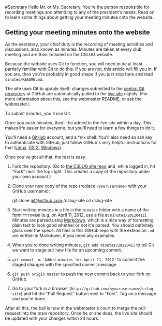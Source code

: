 #Secretary
Hello Mr. or Ms. Secretary. You're the person responsible for recording meetings and attending to any of the president's needs. Read on to learn some things about getting your meeting minutes onto the website.

## Getting your meeting minutes onto the website
As the secretary, your chief duty is the recording of meeting activities and
discussions, also known as minutes. Minutes are taken at every club
meeting and are then included on the CSLUG website.

Because the website uses Git to function, you will need to be at least
partially familiar with Git to do this. If you are not, this article will fill
you in. If you are, then you're probably in good shape if you just stop here and read `minutes/README.md`.

The site uses Git to update itself; changes submitted to the [central Git
repository][1] at GitHub are automatically pulled to the [live site][2]
nightly. (For more information about this, see the webmaster README, or ask the webmaster.)

To submit minutes, you'll use Git.

Once you push minutes, they'll be added to the live site within a day. This makes life easier for everyone, but you'll need to learn a few things to do it.

You'll need a [GitHub][3] account, and a *nix shell. You'll also need an ssh key to
authenticate with GitHub; just follow GitHub's very helpful instructions for that
([Linux][4], [OS X][5], [Windows][6]).

Once you've got all that, the rest is easy.

1. Fork the repository. (Go to [the CSLUG site repo][1] and, while logged in,
hit "Fork" near the top-right. This creates a copy of the repository under
your own account.)

2. Clone your new copy of the repo (replace `<yourusername>` with your GitHub
username):

	  git clone git@github.com:<yourusername>/cslug-site
	  cd cslug-site

3. Start writing minutes in a file in the `minutes` folder with a name of the form `YYYYMMDD` (e.g. on April 11, 2012, use a file at `minutes/20120411`). Minutes are parsed using [Markdown][7], which is a nice
way of formatting plain text to look good whether or not it's parsed. You should definitely gloss over the specs. All files in this GitHub repo with the extension `.md` are written in Markdown, if you need any examples.

4. When you're done writing minutes, `git add minutes/20120411` to tell Git we want to stage our new file for an upcoming commit.
2. `git commit -m 'Added minutes for April 11, 2012'` to commit the staged
changes with the specified commit message.
3. `git push origin master` to push the new commit back to your fork on GitHub.
4. Go to your fork in a browser (`http://github.com/<yourusername>/cslug-site`)
and hit the "Pull Request" button next to "Fork". Tag on a message and you're
done.

After all this, the ball is now in the webmaster's court to merge the pull request into the main repository. Once he or she does, the live site should be updated with your changes within 24 hours.

[1]: http://github.com/cslug/cslug-site/
[2]: http://www.ecst.csuchico.edu/cslug/
[3]: http://github.com/
[4]: http://help.github.com/linux-set-up-Git/
[5]: http://help.github.com/mac-set-up-Git/
[6]: http://help.github.com/win-set-up-Git/
[7]: http://daringfireball.net/projects/markdown/
